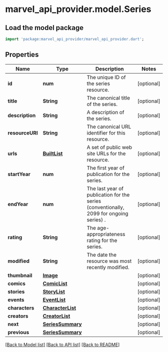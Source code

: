 # marvel_api_provider.model.Series

## Load the model package
```dart
import 'package:marvel_api_provider/marvel_api_provider.dart';
```

## Properties
Name | Type | Description | Notes
------------ | ------------- | ------------- | -------------
**id** | **num** | The unique ID of the series resource. | [optional] 
**title** | **String** | The canonical title of the series. | [optional] 
**description** | **String** | A description of the series. | [optional] 
**resourceURI** | **String** | The canonical URL identifier for this resource. | [optional] 
**urls** | [**BuiltList<Url>**](Url.md) | A set of public web site URLs for the resource. | [optional] 
**startYear** | **num** | The first year of publication for the series. | [optional] 
**endYear** | **num** | The last year of publication for the series (conventionally, 2099 for ongoing series) . | [optional] 
**rating** | **String** | The age-appropriateness rating for the series. | [optional] 
**modified** | **String** | The date the resource was most recently modified. | [optional] 
**thumbnail** | [**Image**](Image.md) |  | [optional] 
**comics** | [**ComicList**](ComicList.md) |  | [optional] 
**stories** | [**StoryList**](StoryList.md) |  | [optional] 
**events** | [**EventList**](EventList.md) |  | [optional] 
**characters** | [**CharacterList**](CharacterList.md) |  | [optional] 
**creators** | [**CreatorList**](CreatorList.md) |  | [optional] 
**next** | [**SeriesSummary**](SeriesSummary.md) |  | [optional] 
**previous** | [**SeriesSummary**](SeriesSummary.md) |  | [optional] 

[[Back to Model list]](../README.md#documentation-for-models) [[Back to API list]](../README.md#documentation-for-api-endpoints) [[Back to README]](../README.md)


